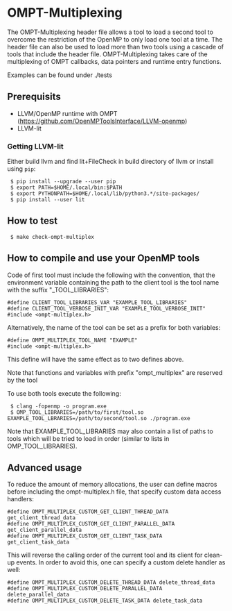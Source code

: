 # OMPT-Multiplexing
The OMPT-Multiplexing header file allows a tool to load a second tool to 
overcome the restriction of the OpenMP to only load one tool at a time. 
The header file can also be used to load more than two tools using a cascade 
of tools that include the header file. OMPT-Multiplexing takes care of the 
multiplexing of OMPT callbacks, data pointers and runtime entry functions.

Examples can be found under ./tests

## Prerequisits
- LLVM/OpenMP runtime with OMPT (https://github.com/OpenMPToolsInterface/LLVM-openmp)
- LLVM-lit

### Getting LLVM-lit
Either build llvm and find lit+FileCheck in build directory of llvm or install using `pip`:
```
 $ pip install --upgrade --user pip
 $ export PATH=$HOME/.local/bin:$PATH
 $ export PYTHONPATH=$HOME/.local/lib/python3.*/site-packages/
 $ pip install --user lit
```

## How to test
```
 $ make check-ompt-multiplex
```

## How to compile and use your OpenMP tools
Code of first tool must include the following with the convention, that the environment variable containing the path to the client tool is the tool name with the suffix "_TOOL_LIBRARIES":
```
#define CLIENT_TOOL_LIBRARIES_VAR "EXAMPLE_TOOL_LIBRARIES"
#define CLIENT_TOOL_VERBOSE_INIT_VAR "EXAMPLE_TOOL_VERBOSE_INIT"
#include <ompt-multiplex.h>
```
Alternatively, the name of the tool can be set as a prefix for both variables:
```
#define OMPT_MULTIPLEX_TOOL_NAME "EXAMPLE"
#include <ompt-multiplex.h>
```
This define will have the same effect as to two defines above.

Note that functions and variables with prefix "ompt_multiplex" are reserved by the tool


To use both tools execute the following:
```
 $ clang -fopenmp -o program.exe
 $ OMP_TOOL_LIBRARIES=/path/to/first/tool.so EXAMPLE_TOOL_LBRARIES=/path/to/second/tool.so ./program.exe
```
Note that EXAMPLE_TOOL_LIBRARIES may also contain a list of paths to tools which will be tried to load in order (similar to lists in OMP_TOOL_LIBRARIES).

## Advanced usage
To reduce the amount of memory allocations, the user can define macros before including the ompt-multiplex.h file, that specify custom data access handlers:

```
#define OMPT_MULTIPLEX_CUSTOM_GET_CLIENT_THREAD_DATA get_client_thread_data
#define OMPT_MULTIPLEX_CUSTOM_GET_CLIENT_PARALLEL_DATA get_client_parallel_data
#define OMPT_MULTIPLEX_CUSTOM_GET_CLIENT_TASK_DATA get_client_task_data
```

This will reverse the calling order of the current tool and its client for clean-up events. In order to avoid this, one can specify a custom delete handler as well:

```
#define OMPT_MULTIPLEX_CUSTOM_DELETE_THREAD_DATA delete_thread_data
#define OMPT_MULTIPLEX_CUSTOM_DELETE_PARALLEL_DATA delete_parallel_data
#define OMPT_MULTIPLEX_CUSTOM_DELETE_TASK_DATA delete_task_data
```


